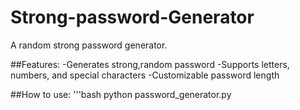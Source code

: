 # Strong-password-Generator
A random strong password generator.

##Features:
-Generates strong,random password
-Supports letters, numbers, and special characters
-Customizable password length

##How to use:
'''bash
python password_generator.py
